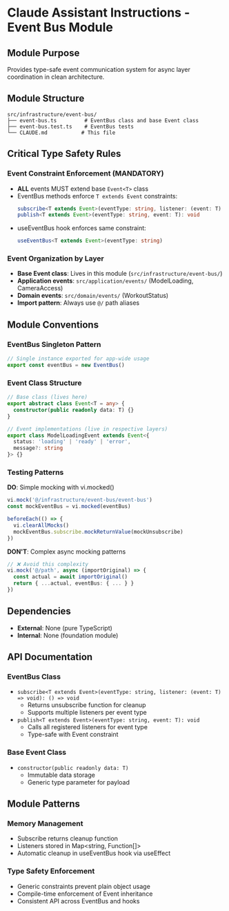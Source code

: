 # Claude Assistant Instructions - Event Bus Module

## Module Purpose
Provides type-safe event communication system for async layer coordination in clean architecture.

## Module Structure
```
src/infrastructure/event-bus/
├── event-bus.ts         # EventBus class and base Event class
├── event-bus.test.ts    # EventBus tests
└── CLAUDE.md           # This file
```

## Critical Type Safety Rules

### Event Constraint Enforcement (MANDATORY)
- **ALL** events MUST extend base `Event<T>` class
- EventBus methods enforce `T extends Event` constraints:
  ```typescript
  subscribe<T extends Event>(eventType: string, listener: (event: T) => void): () => void
  publish<T extends Event>(eventType: string, event: T): void
  ```
- useEventBus hook enforces same constraint:
  ```typescript
  useEventBus<T extends Event>(eventType: string)
  ```

### Event Organization by Layer
- **Base Event class**: Lives in this module (`src/infrastructure/event-bus/`)
- **Application events**: `src/application/events/` (ModelLoading, CameraAccess)
- **Domain events**: `src/domain/events/` (WorkoutStatus)
- **Import pattern**: Always use `@/` path aliases

## Module Conventions

### EventBus Singleton Pattern
```typescript
// Single instance exported for app-wide usage
export const eventBus = new EventBus()
```

### Event Class Structure
```typescript
// Base class (lives here)
export abstract class Event<T = any> {
  constructor(public readonly data: T) {}
}

// Event implementations (live in respective layers)
export class ModelLoadingEvent extends Event<{
  status: 'loading' | 'ready' | 'error', 
  message?: string
}> {}
```

### Testing Patterns

**DO**: Simple mocking with vi.mocked()
```typescript
vi.mock('@/infrastructure/event-bus/event-bus')
const mockEventBus = vi.mocked(eventBus)

beforeEach(() => {
  vi.clearAllMocks()
  mockEventBus.subscribe.mockReturnValue(mockUnsubscribe)
})
```

**DON'T**: Complex async mocking patterns
```typescript
// ❌ Avoid this complexity
vi.mock('@/path', async (importOriginal) => {
  const actual = await importOriginal()
  return { ...actual, eventBus: { ... } }
})
```

## Dependencies
- **External**: None (pure TypeScript)
- **Internal**: None (foundation module)

## API Documentation

### EventBus Class
- `subscribe<T extends Event>(eventType: string, listener: (event: T) => void): () => void`
  - Returns unsubscribe function for cleanup
  - Supports multiple listeners per event type
- `publish<T extends Event>(eventType: string, event: T): void`
  - Calls all registered listeners for event type
  - Type-safe with Event constraint

### Base Event Class
- `constructor(public readonly data: T)`
  - Immutable data storage
  - Generic type parameter for payload

## Module Patterns

### Memory Management
- Subscribe returns cleanup function
- Listeners stored in Map<string, Function[]>
- Automatic cleanup in useEventBus hook via useEffect

### Type Safety Enforcement
- Generic constraints prevent plain object usage
- Compile-time enforcement of Event inheritance
- Consistent API across EventBus and hooks